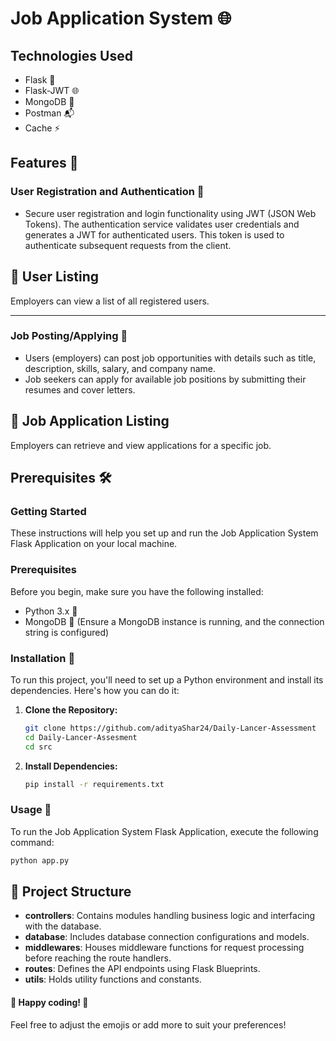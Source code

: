 # Job Application System 🌐

## Technologies Used
- Flask 🐍
- Flask-JWT 🌐
- MongoDB 🍃
- Postman 📬
- Cache ⚡

## Features 🚀
### User Registration and Authentication 🔐
- Secure user registration and login functionality using JWT (JSON Web Tokens). The authentication service validates user credentials and generates a JWT for authenticated users. This token is used to authenticate subsequent requests from the client.

## 👥 User Listing

Employers can view a list of all registered users.

---

### Job Posting/Applying 📝
- Users (employers) can post job opportunities with details such as title, description, skills, salary, and company name.
- Job seekers can apply for available job positions by submitting their resumes and cover letters.

## 📄 Job Application Listing

Employers can retrieve and view applications for a specific job.

## Prerequisites 🛠️
### Getting Started
These instructions will help you set up and run the Job Application System Flask Application on your local machine.

### Prerequisites
Before you begin, make sure you have the following installed:
- Python 3.x 🐍
- MongoDB 🍃 (Ensure a MongoDB instance is running, and the connection string is configured)

### Installation 🚀
To run this project, you'll need to set up a Python environment and install its dependencies. Here's how you can do it:

1. **Clone the Repository:**
    ```bash
    git clone https://github.com/adityaShar24/Daily-Lancer-Assessment
    cd Daily-Lancer-Assesment
    cd src
    ```

2. **Install Dependencies:**
    ```bash
    pip install -r requirements.txt
    ```

### Usage 🚀
To run the Job Application System Flask Application, execute the following command:
```bash
python app.py
```

## 📁 Project Structure

- **controllers**: Contains modules handling business logic and interfacing with the database.
- **database**: Includes database connection configurations and models.
- **middlewares**: Houses middleware functions for request processing before reaching the route handlers.
- **routes**: Defines the API endpoints using Flask Blueprints.
- **utils**: Holds utility functions and constants.

#### 🚀 Happy coding! 🌟

Feel free to adjust the emojis or add more to suit your preferences!

